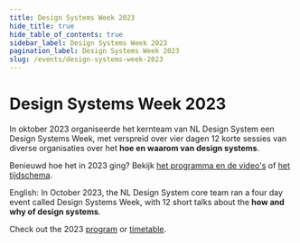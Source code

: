 ```yaml
---
title: Design Systems Week 2023
hide_title: true
hide_table_of_contents: true
sidebar_label: Design Systems Week 2023
pagination_label: Design Systems Week 2023
slug: /events/design-systems-week-2023
---
```


# Design Systems Week 2023

In oktober 2023 organiseerde het kernteam van NL Design System een Design Systems Week, met verspreid over vier dagen 12 korte sessies van diverse organisaties over het **hoe en waarom van design systems**.

Benieuwd hoe het in 2023 ging? Bekijk [het programma en de video's](/events/design-systems-week-2023/programma) of [het tijdschema](/events/design-systems-week-2023/tijdschema).

<div lang="en">

English: In October 2023, the NL Design System core team ran a four day event called Design Systems Week, with 12 short talks about the **how and why of design systems**.

Check out the 2023 [program](/events/design-systems-week-2023/en/program) or [timetable](/events/design-systems-week-2023/en/timetable).

</div>
